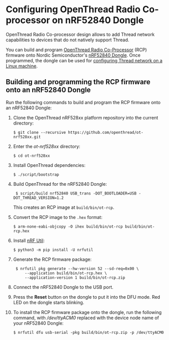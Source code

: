 # Configuring OpenThread Radio Co-processor on nRF52840 Dongle

OpenThread Radio Co-processor design allows to add Thread network capabilities
to devices that do not natively support Thread.

You can build and program
[OpenThread Radio Co-Processor](https://openthread.io/platforms/co-processor)
(RCP) firmware onto Nordic Semiconductor's
[nRF52840 Dongle](https://www.nordicsemi.com/Software-and-tools/Development-Kits/nRF52840-Dongle).
Once programmed, the dongle can be used for
[configuring Thread network on a Linux machine](linux_thread_connectivity.md).

## Building and programming the RCP firmware onto an nRF52840 Dongle

Run the following commands to build and program the RCP firmware onto an
nRF52840 Dongle:

1.  Clone the OpenThread nRF528xx platform repository into the current directory:

        $ git clone --recursive https://github.com/openthread/ot-nrf528xx.git

2.  Enter the _ot-nrf528xx_ directory:

        $ cd ot-nrf528xx

3.  Install OpenThread dependencies:

        $ ./script/bootstrap

4.  Build OpenThread for the nRF52840 Dongle:

         $ script/build nrf52840 USB_trans -DOT_BOOTLOADER=USB -DOT_THREAD_VERSION=1.2

    This creates an RCP image at `build/bin/ot-rcp`.

5.  Convert the RCP image to the `.hex` format:

        $ arm-none-eabi-objcopy -O ihex build/bin/ot-rcp build/bin/ot-rcp.hex

6.  Install
    [nRF Util](https://www.nordicsemi.com/Software-and-tools/Development-Tools/nRF-Util):

        $ python3 -m pip install -U nrfutil

7. Generate the RCP firmware package:

        $ nrfutil pkg generate --hw-version 52 --sd-req=0x00 \
            --application build/bin/ot-rcp.hex \
            --application-version 1 build/bin/ot-rcp.zip

8. Connect the nRF52840 Dongle to the USB port.

9. Press the **Reset** button on the dongle to put it into the DFU mode. Red
    LED on the dongle starts blinking.

10. To install the RCP firmware package onto the dongle, run the following
    command, with _/dev/ttyACM0_ replaced with the device node name of your
    nRF52840 Dongle:

        $ nrfutil dfu usb-serial -pkg build/bin/ot-rcp.zip -p /dev/ttyACM0
